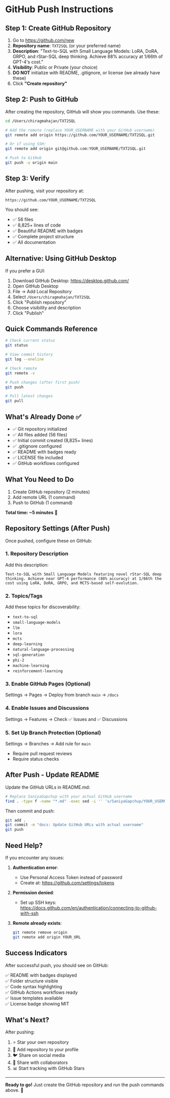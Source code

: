 # GitHub Push Instructions

## Step 1: Create GitHub Repository

1. Go to https://github.com/new
2. **Repository name**: `TXT2SQL` (or your preferred name)
3. **Description**: "Text-to-SQL with Small Language Models: LoRA, DoRA, GRPO, and rStar-SQL deep thinking. Achieve 88% accuracy at 1/66th of GPT-4's cost."
4. **Visibility**: Public or Private (your choice)
5. **DO NOT** initialize with README, .gitignore, or license (we already have these)
6. Click **"Create repository"**

## Step 2: Push to GitHub

After creating the repository, GitHub will show you commands. Use these:

```bash
cd /Users/chiragmahajan/TXT2SQL

# Add the remote (replace YOUR_USERNAME with your GitHub username)
git remote add origin https://github.com/YOUR_USERNAME/TXT2SQL.git

# Or if using SSH:
git remote add origin git@github.com:YOUR_USERNAME/TXT2SQL.git

# Push to GitHub
git push -u origin main
```

## Step 3: Verify

After pushing, visit your repository at:
```
https://github.com/YOUR_USERNAME/TXT2SQL
```

You should see:
- ✅ 56 files
- ✅ 8,825+ lines of code
- ✅ Beautiful README with badges
- ✅ Complete project structure
- ✅ All documentation

## Alternative: Using GitHub Desktop

If you prefer a GUI:

1. Download GitHub Desktop: https://desktop.github.com/
2. Open GitHub Desktop
3. File → Add Local Repository
4. Select `/Users/chiragmahajan/TXT2SQL`
5. Click "Publish repository"
6. Choose visibility and description
7. Click "Publish"

## Quick Commands Reference

```bash
# Check current status
git status

# View commit history
git log --oneline

# Check remote
git remote -v

# Push changes (after first push)
git push

# Pull latest changes
git pull
```

## What's Already Done ✅

- ✅ Git repository initialized
- ✅ All files added (56 files)
- ✅ Initial commit created (8,825+ lines)
- ✅ .gitignore configured
- ✅ README with badges ready
- ✅ LICENSE file included
- ✅ GitHub workflows configured

## What You Need to Do

1. Create GitHub repository (2 minutes)
2. Add remote URL (1 command)
3. Push to GitHub (1 command)

**Total time: ~5 minutes** 🚀

## Repository Settings (After Push)

Once pushed, configure these on GitHub:

### 1. Repository Description
Add this description:
```
Text-to-SQL with Small Language Models featuring novel rStar-SQL deep thinking. Achieve near GPT-4 performance (88% accuracy) at 1/66th the cost using LoRA, DoRA, GRPO, and MCTS-based self-evolution.
```

### 2. Topics/Tags
Add these topics for discoverability:
- `text-to-sql`
- `small-language-models`
- `llm`
- `lora`
- `mcts`
- `deep-learning`
- `natural-language-processing`
- `sql-generation`
- `phi-2`
- `machine-learning`
- `reinforcement-learning`

### 3. Enable GitHub Pages (Optional)
Settings → Pages → Deploy from branch `main` → `/docs`

### 4. Enable Issues and Discussions
Settings → Features → Check ✅ Issues and ✅ Discussions

### 5. Set Up Branch Protection (Optional)
Settings → Branches → Add rule for `main`
- Require pull request reviews
- Require status checks

## After Push - Update README

Update the GitHub URLs in README.md:
```bash
# Replace SaniyaGapchup with your actual GitHub username
find . -type f -name "*.md" -exec sed -i '' 's/SaniyaGapchup/YOUR_USERNAME/g' {} +
```

Then commit and push:
```bash
git add .
git commit -m "docs: Update GitHub URLs with actual username"
git push
```

## Need Help?

If you encounter any issues:

1. **Authentication error**: 
   - Use Personal Access Token instead of password
   - Create at: https://github.com/settings/tokens
   
2. **Permission denied**:
   - Set up SSH keys: https://docs.github.com/en/authentication/connecting-to-github-with-ssh
   
3. **Remote already exists**:
   ```bash
   git remote remove origin
   git remote add origin YOUR_URL
   ```

## Success Indicators

After successful push, you should see on GitHub:

✅ README with badges displayed  
✅ Folder structure visible  
✅ Code syntax highlighting  
✅ GitHub Actions workflows ready  
✅ Issue templates available  
✅ License badge showing MIT  

## What's Next?

After pushing:

1. ⭐ Star your own repository
2. 📝 Add repository to your profile
3. 🐦 Share on social media
4. 📧 Share with collaborators
5. 📊 Start tracking with GitHub Stars

---

**Ready to go!** Just create the GitHub repository and run the push commands above. 🚀
